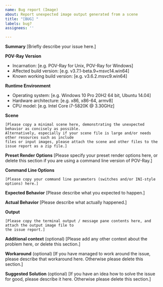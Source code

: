 ```yaml
---
name: Bug report (Image)
about: Report unexpected image output generated from a scene
title: "[BUG] "
labels: bug?
assignees: ''

---
```


<!-- -----------------------------------------------------------------------------------------------
PLEASE REPLACE any placeholder texts in this report. We know them by heart, and don't need them
repeated in every issue report. Placeholders are marked with square brackets, which we kindly ask
you to remove as well.
Also, PLEASE DELETE any sections that you would leave empty.
------------------------------------------------------------------------------------------------ -->

**Summary**
[Briefly describe your issue here.]

**POV-Ray Version**
  - Incarnation: [e.g. POV-Ray for Unix, POV-Ray for Windows]
  - Affected build version: [e.g. v3.7.1-beta.9+msvc14.win64]
  - Known working build version: [e.g. v3.6.2.msvc9.win64]

**Runtime Environment**
  - Operating system: [e.g. Windows 10 Pro 20H2 64 bit, Ubuntu 14.04]
  - Hardware architecture: [e.g. x86, x86-64, armv8]
  - CPU model: [e.g. Intel Core i7-5820K @ 3.30GHz]

**Scene**
~~~
[Please copy a minimal scene here, demonstrating the unexpected behavior as concisely as possible.
Alternatively, especially if your scene file is large and/or needs other resources such as include
files or input images, please attach the scene and other files to the issue report as a zip file.]
~~~

**Preset Render Options**
[Please specify your preset render options here, or delete this section if you are using a
command line version of POV-Ray.]

**Command Line Options**
~~~
[Please copy your command line parameters (switches and/or INI-style options) here.]
~~~

**Expected Behavior**
[Please describe what you expected to happen.]

**Actual Behavior**
[Please describe what actually happened.]

**Output**
~~~
[Please copy the terminal output / message pane contents here, and attach the output image file to
the issue report.]
~~~

**Additional context** (optional)
[Please add any other context about the problem here, or delete this section.]

**Workaround** (optional)
[If you have managed to work around the issue, please describe that workaround here.
Otherwise please delete this section.]

**Suggested Solution** (optional)
[If you have an idea how to solve the issue for good, please describe it here.
Otherwise please delete this section.]

<!-- -----------------------------------------------------------------------------------------------
NOTE: Please take a moment to PREVIEW your report before submitting it.
------------------------------------------------------------------------------------------------ -->
